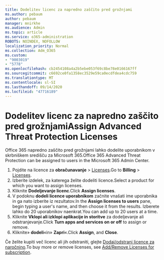 ```yaml
---
title: Dodelitev licenc za napredno zaščito pred grožnjami
ms.author: pebaum
author: pebaum
manager: mnirkhe
ms.audience: Admin
ms.topic: article
ms.service: o365-administration
ROBOTS: NOINDEX, NOFOLLOW
localization_priority: Normal
ms.collection: Adm_O365
ms.custom:
- "9003019"
- "5778"
ms.openlocfilehash: cb2454108a4a2b5ebe053f69c8be78e0166167ff
ms.sourcegitcommit: c6692ce0fa1358ec3529e59ca0ecdfdea4cdc759
ms.translationtype: MT
ms.contentlocale: sl-SI
ms.lasthandoff: 09/14/2020
ms.locfileid: "47716189"
---
```

# <a name="assign-advanced-threat-protection-licenses"></a><span data-ttu-id="1d396-102">Dodelitev licenc za napredno zaščito pred grožnjami</span><span class="sxs-lookup"><span data-stu-id="1d396-102">Assign Advanced Threat Protection Licenses</span></span>

<span data-ttu-id="1d396-103">Office 365 napredno zaščito pred grožnjami lahko dodelite uporabnikom v skrbniškem središču za Microsoft 365.</span><span class="sxs-lookup"><span data-stu-id="1d396-103">Office 365 Advanced Threat Protection can be assigned to users in the Microsoft 365 Admin Center.</span></span>

1. <span data-ttu-id="1d396-104">Pojdite na licence za **obračunavanje**  >  [Licenses](https://go.microsoft.com/fwlink/p/?linkid=842264).</span><span class="sxs-lookup"><span data-stu-id="1d396-104">Go to **Billing** > [Licenses](https://go.microsoft.com/fwlink/p/?linkid=842264).</span></span>
2. <span data-ttu-id="1d396-105">Izberite izdelek, za katerega želite dodeliti licence.</span><span class="sxs-lookup"><span data-stu-id="1d396-105">Select a product for which you want to assign licenses.</span></span>
3. <span data-ttu-id="1d396-106">Kliknite **Dodeljevanje licenc**.</span><span class="sxs-lookup"><span data-stu-id="1d396-106">Click **Assign licenses**.</span></span>
4. <span data-ttu-id="1d396-107">V podoknu **dodeli licence uporabnikom**  začnite vnašati ime uporabnika in ga nato izberite iz rezultatov.</span><span class="sxs-lookup"><span data-stu-id="1d396-107">In the **Assign licenses to users**  pane, begin typing a user's name, and then choose it from the results.</span></span> <span data-ttu-id="1d396-108">Izberete lahko do 20 uporabnikov naenkrat.</span><span class="sxs-lookup"><span data-stu-id="1d396-108">You can add up to 20 users at a time.</span></span>
5. <span data-ttu-id="1d396-109">Kliknite **Vklopi ali izklopi aplikacije in storitve**  za dodeljevanje ali odstranjevanje.</span><span class="sxs-lookup"><span data-stu-id="1d396-109">Click **Turn apps and services on or off**  to assign or remove.</span></span>
6. <span data-ttu-id="1d396-110">Kliknite» **dodeli**«in»  **Zapri**«.</span><span class="sxs-lookup"><span data-stu-id="1d396-110">Click **Assign**, and  **Close**.</span></span>

<span data-ttu-id="1d396-111">Če želite kupiti več licenc ali jih odstraniti, glejte [Dodaj/odstrani licence za naročnino](https://docs.microsoft.com/microsoft-365/commerce/licenses/buy-licenses?view=o365-worldwide#add-or-remove-licenses-for-your-business-subscription).</span><span class="sxs-lookup"><span data-stu-id="1d396-111">To buy more or remove licenses, see [Add/Remove Licenses for subscription](https://docs.microsoft.com/microsoft-365/commerce/licenses/buy-licenses?view=o365-worldwide#add-or-remove-licenses-for-your-business-subscription).</span></span>